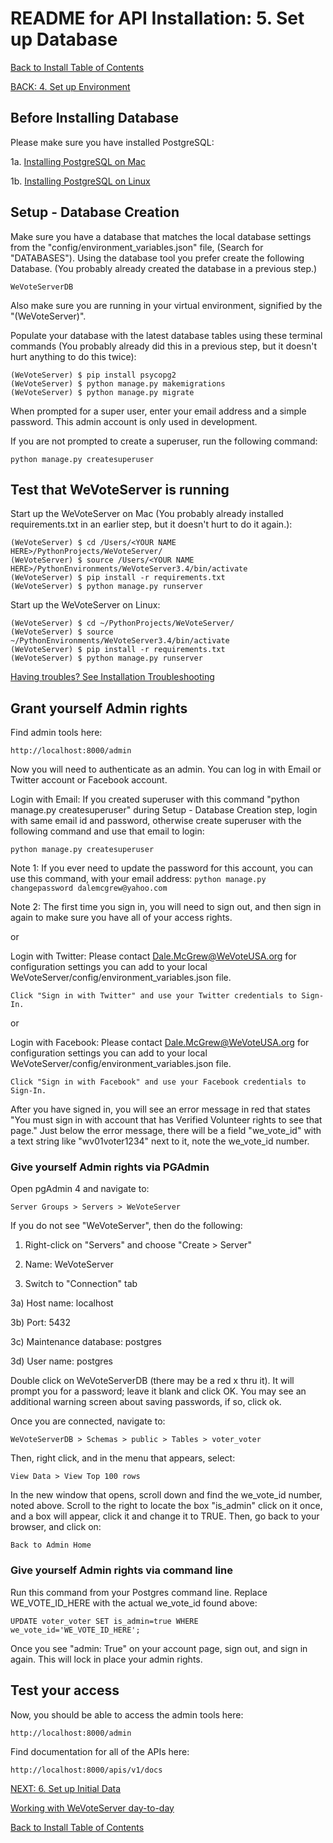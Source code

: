 # README for API Installation: 5. Set up Database

[Back to Install Table of Contents](README_API_INSTALL.md)

[BACK: 4. Set up Environment](README_API_INSTALL_SETUP_ENVIRONMENT.md)

## Before Installing Database

Please make sure you have installed PostgreSQL:

1a. [Installing PostgreSQL on Mac](README_API_INSTALL_POSTGRES_MAC.md)

1b. [Installing PostgreSQL on Linux](README_API_INSTALL_POSTGRES_LINUX.md)

## Setup - Database Creation

Make sure you have a database that matches the local database settings from the "config/environment_variables.json" file,
(Search for "DATABASES"). Using the database tool you prefer create the following Database. (You probably already created
the database in a previous step.)

    WeVoteServerDB
    
Also make sure you are running in your virtual environment, signified by the "(WeVoteServer)".

Populate your database with the latest database tables using these terminal commands (You probably already did this in 
a previous step, but it doesn't hurt anything to do this twice):

    (WeVoteServer) $ pip install psycopg2 
    (WeVoteServer) $ python manage.py makemigrations
    (WeVoteServer) $ python manage.py migrate

When prompted for a super user, enter your email address and a simple password. This admin account is only used in development.

If you are not prompted to create a superuser, run the following command:

    python manage.py createsuperuser
    
## Test that WeVoteServer is running

Start up the WeVoteServer on Mac (You probably already installed requirements.txt in an earlier step, but it doesn't
hurt to do it again.):

    (WeVoteServer) $ cd /Users/<YOUR NAME HERE>/PythonProjects/WeVoteServer/
    (WeVoteServer) $ source /Users/<YOUR NAME HERE>/PythonEnvironments/WeVoteServer3.4/bin/activate
    (WeVoteServer) $ pip install -r requirements.txt
    (WeVoteServer) $ python manage.py runserver

Start up the WeVoteServer on Linux:

    (WeVoteServer) $ cd ~/PythonProjects/WeVoteServer/
    (WeVoteServer) $ source ~/PythonEnvironments/WeVoteServer3.4/bin/activate
    (WeVoteServer) $ pip install -r requirements.txt
    (WeVoteServer) $ python manage.py runserver

[Having troubles? See Installation Troubleshooting](README_INSTALLATION_TROUBLESHOOTING.md)

## Grant yourself Admin rights

Find admin tools here:

    http://localhost:8000/admin

Now you will need to authenticate as an admin. You can log in with Email or Twitter account or Facebook account.

Login with Email:
If you created superuser with this command "python manage.py createsuperuser" during Setup - Database Creation step,
login with same email id and password, otherwise create superuser with the following command and use that email to
login:

    python manage.py createsuperuser
    
Note 1: If you ever need to update the password for this account, you can use this command, with your email address: `python manage.py changepassword dalemcgrew@yahoo.com`

Note 2: The first time you sign in, you will need to sign out, and then sign in again to make sure you have all of your access rights.

or

Login with Twitter:
Please contact Dale.McGrew@WeVoteUSA.org for configuration settings you can add to your local
WeVoteServer/config/environment_variables.json file.

    Click "Sign in with Twitter" and use your Twitter credentials to Sign-In.

or

Login with Facebook:
Please contact Dale.McGrew@WeVoteUSA.org for configuration settings you can add to your local
WeVoteServer/config/environment_variables.json file.

    Click "Sign in with Facebook" and use your Facebook credentials to Sign-In.
    
After you have signed in, you will see an error message in red that states "You must sign in with account that has
Verified Volunteer rights to see that page." Just below the error message, there will be a field "we_vote_id" with a 
text string like "wv01voter1234" next to it, note the we_vote_id number.

### Give yourself Admin rights via PGAdmin

Open pgAdmin 4 and navigate to:

    Server Groups > Servers > WeVoteServer 

If you do not see "WeVoteServer", then do the following:

1) Right-click on "Servers" and choose "Create > Server"

2) Name: WeVoteServer

3) Switch to "Connection" tab

3a) Host name: localhost

3b) Port: 5432

3c) Maintenance database: postgres

3d) User name: postgres

Double click on WeVoteServerDB (there may be a red x thru it). It will prompt you for a password; leave it blank and click
OK. You may see an additional warning screen about saving passwords, if so, click ok. 

Once you are connected, navigate to:

    WeVoteServerDB > Schemas > public > Tables > voter_voter

Then, right click, and in the menu that appears, select:

    View Data > View Top 100 rows

In the new window that opens, scroll down and find the we_vote_id number, noted above. Scroll to the right to locate the box
"is_admin" click on it once, and a box will appear, click it and change it to TRUE. Then, go back to your browser, 
and click on:

    Back to Admin Home
    
### Give yourself Admin rights via command line

Run this command from your Postgres command line. Replace WE_VOTE_ID_HERE with the actual we_vote_id found above:

    UPDATE voter_voter SET is_admin=true WHERE we_vote_id='WE_VOTE_ID_HERE';
    
Once you see "admin: True" on your account page, sign out, and sign in again. This will lock in place your admin rights.

## Test your access

Now, you should be able to access the admin tools here:

    http://localhost:8000/admin

Find documentation for all of the APIs here:

    http://localhost:8000/apis/v1/docs


[NEXT: 6. Set up Initial Data](README_API_INSTALL_SETUP_DATA.md)
    
[Working with WeVoteServer day-to-day](README_WORKING_WITH_WE_VOTE_SERVER.md)

[Back to Install Table of Contents](README_API_INSTALL.md)
